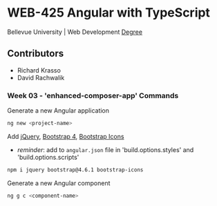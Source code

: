 # WEB-425 Angular with TypeScript

Bellevue University | Web Development [Degree](http://www.bellevue.edu/degrees/bachelor/web-development-bs "Designed by developers for developers.")

## Contributors

- Richard Krasso
- David Rachwalik

### Week 03 - 'enhanced-composer-app' Commands

Generate a new Angular application

```bash
ng new <project-name>
```

Add [jQuery](https://jquery.com), [Bootstrap 4](https://getbootstrap.com/docs/4.6), [Bootstrap Icons](https://icons.getbootstrap.com)

- _reminder_: add to `angular.json` file in 'build.options.styles' and 'build.options.scripts'

```bash
npm i jquery bootstrap@4.6.1 bootstrap-icons
```

Generate a new Angular component

```bash
ng g c <component-name>
```
